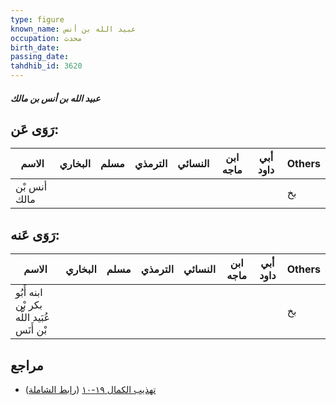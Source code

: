 ```yaml
---
type: figure
known_name: عبيد الله بن أنس
occupation: محدث
birth_date:
passing_date:
tahdhib_id: 3620
---
```

##### عبيد الله بن أنس بن مالك

## رَوَى عَن:
| الاسم        | البخاري | مسلم | الترمذي | النسائي | ابن ماجه | أبي داود | Others |
| ------------ | ------- | ---- | ------- | ------- | -------- | -------- | ------ |
| أنس بْن مالك |         |      |         |         |          |          | بخ     |
## رَوَى عَنه:
| الاسم                                      | البخاري | مسلم | الترمذي | النسائي | ابن ماجه | أبي داود | Others |
| ------------------------------------------ | ------- | ---- | ------- | ------- | -------- | -------- | ------ |
| ابنه أَبُو بكر بْن عُبَيد اللَّه بْن أَنَس |         |      |         |         |          |          | بخ     |
## مراجع
- [تهذيب الكمال ١٩-١٠](obsidian://open?vault=Tahdhib-al-Kamal&file=Figures/٣٦٢٠-عبيد%20الله%20بن%20أنس%20بن%20مالك) ([رابط الشاملة](https://shamela.ws/book/3722/9584))